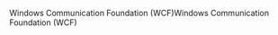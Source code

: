 <span data-ttu-id="9a1e3-101">Windows Communication Foundation (WCF)</span><span class="sxs-lookup"><span data-stu-id="9a1e3-101">Windows Communication Foundation (WCF)</span></span>
